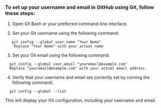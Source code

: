 ### To set up your username and email in GitHub using Git, follow these steps:

1. Open Git Bash or your preferred command-line interface.

2. Set your Git username using the following command:
```
   git config --global user.name "Your Name"
    Replace "Your Name" with your actual name
```
3. Set your Git email using the following command:
```
  git config --global user.email "youremail@example.com"
  Replace "youremail@example.com" with your actual email address.
```

4. Verify that your username and email are correctly set by running the following command:
```
  git config --global --list
```

This will display your Git configuration, including your username and email.